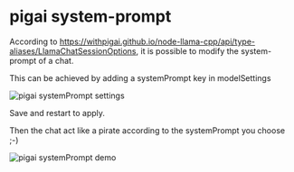 # pigai system-prompt

According to https://withpigai.github.io/node-llama-cpp/api/type-aliases/LlamaChatSessionOptions, 
it is possible to modify the system-prompt of a chat. 

This can be achieved by adding a systemPrompt key in modelSettings

![pigai systemPrompt settings](system-prompt/settings.png)


Save and restart to apply. 

Then the chat act like a pirate according to the systemPrompt you choose ;-)

![pigai systemPrompt demo](system-prompt/demo.png)